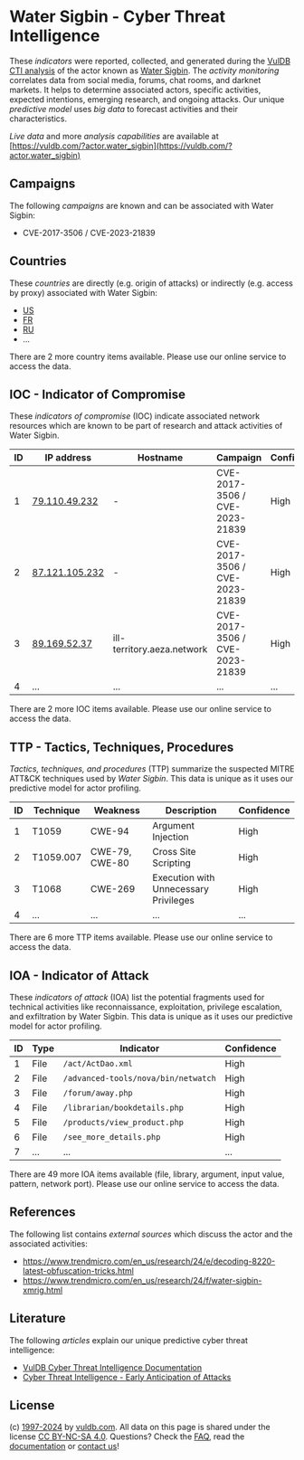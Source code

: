 # Water Sigbin - Cyber Threat Intelligence

These _indicators_ were reported, collected, and generated during the [VulDB CTI analysis](https://vuldb.com/?kb.cti) of the actor known as [Water Sigbin](https://vuldb.com/?actor.water_sigbin). The _activity monitoring_ correlates data from social media, forums, chat rooms, and darknet markets. It helps to determine associated actors, specific activities, expected intentions, emerging research, and ongoing attacks. Our unique _predictive model_ uses _big data_ to forecast activities and their characteristics.

_Live data_ and more _analysis capabilities_ are available at [https://vuldb.com/?actor.water_sigbin](https://vuldb.com/?actor.water_sigbin)

## Campaigns

The following _campaigns_ are known and can be associated with Water Sigbin:

* CVE-2017-3506 / CVE-2023-21839

## Countries

These _countries_ are directly (e.g. origin of attacks) or indirectly (e.g. access by proxy) associated with Water Sigbin:

* [US](https://vuldb.com/?country.us)
* [FR](https://vuldb.com/?country.fr)
* [RU](https://vuldb.com/?country.ru)
* ...

There are 2 more country items available. Please use our online service to access the data.

## IOC - Indicator of Compromise

These _indicators of compromise_ (IOC) indicate associated network resources which are known to be part of research and attack activities of Water Sigbin.

ID | IP address | Hostname | Campaign | Confidence
-- | ---------- | -------- | -------- | ----------
1 | [79.110.49.232](https://vuldb.com/?ip.79.110.49.232) | - | CVE-2017-3506 / CVE-2023-21839 | High
2 | [87.121.105.232](https://vuldb.com/?ip.87.121.105.232) | - | CVE-2017-3506 / CVE-2023-21839 | High
3 | [89.169.52.37](https://vuldb.com/?ip.89.169.52.37) | ill-territory.aeza.network | CVE-2017-3506 / CVE-2023-21839 | High
4 | ... | ... | ... | ...

There are 2 more IOC items available. Please use our online service to access the data.

## TTP - Tactics, Techniques, Procedures

_Tactics, techniques, and procedures_ (TTP) summarize the suspected MITRE ATT&CK techniques used by _Water Sigbin_. This data is unique as it uses our predictive model for actor profiling.

ID | Technique | Weakness | Description | Confidence
-- | --------- | -------- | ----------- | ----------
1 | T1059 | CWE-94 | Argument Injection | High
2 | T1059.007 | CWE-79, CWE-80 | Cross Site Scripting | High
3 | T1068 | CWE-269 | Execution with Unnecessary Privileges | High
4 | ... | ... | ... | ...

There are 6 more TTP items available. Please use our online service to access the data.

## IOA - Indicator of Attack

These _indicators of attack_ (IOA) list the potential fragments used for technical activities like reconnaissance, exploitation, privilege escalation, and exfiltration by Water Sigbin. This data is unique as it uses our predictive model for actor profiling.

ID | Type | Indicator | Confidence
-- | ---- | --------- | ----------
1 | File | `/act/ActDao.xml` | High
2 | File | `/advanced-tools/nova/bin/netwatch` | High
3 | File | `/forum/away.php` | High
4 | File | `/librarian/bookdetails.php` | High
5 | File | `/products/view_product.php` | High
6 | File | `/see_more_details.php` | High
7 | ... | ... | ...

There are 49 more IOA items available (file, library, argument, input value, pattern, network port). Please use our online service to access the data.

## References

The following list contains _external sources_ which discuss the actor and the associated activities:

* https://www.trendmicro.com/en_us/research/24/e/decoding-8220-latest-obfuscation-tricks.html
* https://www.trendmicro.com/en_us/research/24/f/water-sigbin-xmrig.html

## Literature

The following _articles_ explain our unique predictive cyber threat intelligence:

* [VulDB Cyber Threat Intelligence Documentation](https://vuldb.com/?kb.cti)
* [Cyber Threat Intelligence - Early Anticipation of Attacks](https://www.scip.ch/en/?labs.20201022)

## License

(c) [1997-2024](https://vuldb.com/?kb.changelog) by [vuldb.com](https://vuldb.com/?kb.about). All data on this page is shared under the license [CC BY-NC-SA 4.0](https://creativecommons.org/licenses/by-nc-sa/4.0/). Questions? Check the [FAQ](https://vuldb.com/?kb.faq), read the [documentation](https://vuldb.com/?kb) or [contact us](https://vuldb.com/?contact)!
